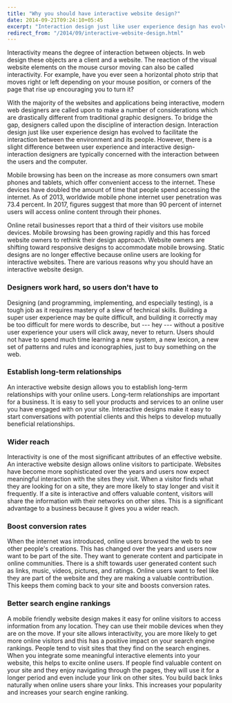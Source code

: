 ```yaml
---
title: "Why you should have interactive website design?"
date: 2014-09-21T09:24:10+05:45
excerpt: "Interaction design just like user experience design has evolved to facilitate the interaction between the environment and its people."
redirect_from: "/2014/09/interactive-website-design.html"
---
```


Interactivity means the degree of interaction between objects. In web design these objects are a client and a website. The reaction of the visual website elements on the mouse cursor moving can also be called interactivity. For example, have you ever seen a horizontal photo strip that moves right or left depending on your mouse position, or corners of the page that rise up encouraging you to turn it?

With the majority of the websites and applications being interactive, modern web designers are called upon to make a number of considerations which are drastically different from traditional graphic designers. To bridge the gap, designers called upon the discipline of interaction design. Interaction design just like user experience design has evolved to facilitate the interaction between the environment and its people. However, there is a slight difference between user experience and interactive design- interaction designers are typically concerned with the interaction between the users and the computer.

Mobile browsing has been on the increase as more consumers own smart phones and tablets, which offer convenient access to the internet. These devices have doubled the amount of time that people spend accessing the internet. As of 2013, worldwide mobile phone internet user penetration was 73.4 percent. In 2017, figures suggest that more than 90 percent of internet users will access online content through their phones.

Online retail businesses report that a third of their visitors use mobile devices. Mobile browsing has been growing rapidly and this has forced website owners to rethink their design approach. Website owners are shifting toward responsive designs to accommodate mobile browsing. Static designs are no longer effective because online users are looking for interactive websites. There are various reasons why you should have an interactive website design.

### Designers work hard, so users don't have to

Designing (and programming, implementing, and especially testing), is a tough job as it requires mastery of a slew of technical skills. Building a super user experience may be quite difficult, and building it correctly may be too difficult for mere words to describe, but --- hey --- without a positive user experience your users will click away, never to return. Users should not have to spend much time learning a new system, a new lexicon, a new set of patterns and rules and iconographies, just to buy something on the web.

### Establish long-term relationships

An interactive website design allows you to establish long-term relationships with your online users. Long-term relationships are important for a business. It is easy to sell your products and services to an online user you have engaged with on your site. Interactive designs make it easy to start conversations with potential clients and this helps to develop mutually beneficial relationships.

### Wider reach

Interactivity is one of the most significant attributes of an effective website. An interactive website design allows online visitors to participate. Websites have become more sophisticated over the years and users now expect meaningful interaction with the sites they visit. When a visitor finds what they are looking for on a site, they are more likely to stay longer and visit it frequently. If a site is interactive and offers valuable content, visitors will share the information with their networks on other sites. This is a significant advantage to a business because it gives you a wider reach.

### Boost conversion rates

When the internet was introduced, online users browsed the web to see other people's creations. This has changed over the years and users now want to be part of the site. They want to generate content and participate in online communities. There is a shift towards user generated content such as links, music, videos, pictures, and ratings. Online users want to feel like they are part of the website and they are making a valuable contribution. This keeps them coming back to your site and boosts conversion rates.

### Better search engine rankings

A mobile friendly website design makes it easy for online visitors to access information from any location. They can use their mobile devices when they are on the move. If your site allows interactivity, you are more likely to get more online visitors and this has a positive impact on your search engine rankings. People tend to visit sites that they find on the search engines. When you integrate some meaningful interactive elements into your website, this helps to excite online users. If people find valuable content on your site and they enjoy navigating through the pages, they will use it for a longer period and even include your link on other sites. You build back links naturally when online users share your links. This increases your popularity and increases your search engine ranking.
